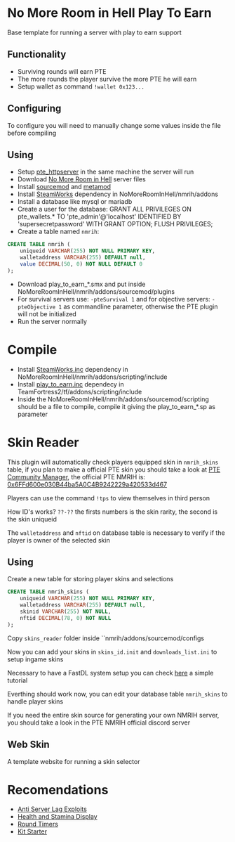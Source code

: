 # No More Room in Hell Play To Earn
Base template for running a server with play to earn support

## Functionality
- Surviving rounds will earn PTE
- The more rounds the player survive the more PTE he will earn
- Setup wallet as command ``!wallet 0x123...``

## Configuring
To configure you will need to manually change some values inside the file before compiling

## Using
- Setup [pte_httpserver](https://github.com/Play-To-Earn-Currency/pte_httpserver) in the same machine the server will run
- Download [No More Room in Hell](https://nomoreroominhell.fandom.com/wiki/Dedicated_Server_Setup) server files
- Install [sourcemod](https://www.sourcemod.net/downloads.php) and [metamod](https://www.sourcemm.net/downloads.php/?branch=stable)
- Install [SteamWorks](https://users.alliedmods.net/~kyles/builds/SteamWorks/SteamWorks-git132-linux.tar.gz) dependency in NoMoreRoomInHell/nmrih/addons
- Install a database like mysql or mariadb
- Create a user for the database: GRANT ALL PRIVILEGES ON pte_wallets.* TO 'pte_admin'@'localhost' IDENTIFIED BY 'supersecretpassword' WITH GRANT OPTION; FLUSH PRIVILEGES;
- Create a table named ``nmrih``:
```sql
CREATE TABLE nmrih (
    uniqueid VARCHAR(255) NOT NULL PRIMARY KEY,
    walletaddress VARCHAR(255) DEFAULT null,
    value DECIMAL(50, 0) NOT NULL DEFAULT 0
);
```
- Download play_to_earn_*.smx and put inside NoMoreRoomInHell/nmrih/addons/sourcemod/plugins
- For survival servers use: ``-pteSurvival 1`` and for objective servers: ``-pteObjective 1`` as commandline parameter, otherwise the PTE plugin will not be initialized
- Run the server normally

# Compile
- Install [SteamWorks.inc](https://github.com/KyleSanderson/SteamWorks/blob/master/Pawn/includes/SteamWorks.inc) dependency in NoMoreRoomInHell/nmrih/addons/scripting/include
- Install [play_to_earn.inc](https://github.com/Play-To-Earn-Currency/source_plugin) dependecy in TeamFortress2/tf/addons/scripting/include
- Inside the NoMoreRoomInHell/nmrih/addons/sourcemod/scripting should be a file to compile, compile it giving the play_to_earn_*.sp as parameter

# Skin Reader
This plugin will automatically check players equipped skin in ``nmrih_skins`` table, if you plan to make a official PTE skin you should take a look at [PTE Community Manager](https://github.com/Play-To-Earn-Currency/community_manager), the official PTE NMRIH is: [0x6FFd600e030B44ba5A0C4B9242229a420533d467](https://polygonscan.com/token/0x6FFd600e030B44ba5A0C4B9242229a420533d467)

Players can use the command ``!tps`` to view themselves in third person

How ID's works? ``??-??`` the firsts numbers is the skin rarity, the second is the skin uniqueid

The ``walletaddress`` and ``nftid`` on database table is necessary to verify if the player is owner of the selected skin

## Using
Create a new table for storing player skins and selections
```sql
CREATE TABLE nmrih_skins (
    uniqueid VARCHAR(255) NOT NULL PRIMARY KEY,
    walletaddress VARCHAR(255) DEFAULT null,
    skinid VARCHAR(255) NOT NULL,
    nftid DECIMAL(78, 0) NOT NULL
);
```
Copy ``skins_reader`` folder inside ``nmrih/addons/sourcemod/configs

Now you can add your skins in ``skins_id.init`` and ``downloads_list.ini`` to setup ingame skins

Necessary to have a FastDL system setup you can check [here](https://forums.alliedmods.net/showthread.php?p=1225670) a simple tutorial

Everthing should work now, you can edit your database table ``nmrih_skins`` to handle player skins

If you need the entire skin source for generating your own NMRIH server, you should take a look in the PTE NMRIH official discord server

## Web Skin
A template website for running a skin selector

# Recomendations
- [Anti Server Lag Exploits](https://forums.alliedmods.net/showthread.php?p=2788390)
- [Health and Stamina Display](https://forums.alliedmods.net/showthread.php?t=318836)
- [Round Timers](https://github.com/Play-To-Earn-Currency/no_more_room_in_hell/blob/main/utils/round_timer.sp)
- [Kit Starter](https://github.com/Play-To-Earn-Currency/no_more_room_in_hell/blob/main/utils/kit_starter.sp)
